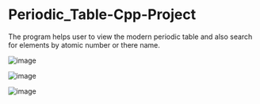 # Periodic_Table-Cpp-Project
The program helps user to view the modern periodic table and also search for elements by atomic number or there name.

![image](https://user-images.githubusercontent.com/120635713/233185008-f23a7611-5a17-4db3-acfc-50b0e6644ac8.png)

![image](https://user-images.githubusercontent.com/120635713/233186060-56326c62-014d-4552-904d-b6df91aee6cd.png)

![image](https://user-images.githubusercontent.com/120635713/233185638-907e1286-afac-4765-86a4-d49d51914896.png)




